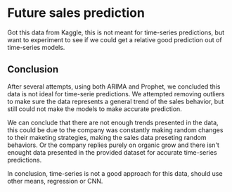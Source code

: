 # Future sales prediction
Got this data from Kaggle, this is not meant for time-series predictions, but want to experiment to see if we could get a relative good prediction out of time-series models.

## Conclusion
After several attempts, using both ARIMA and Prophet, we concluded this data is not ideal for time-serie predictions. We attempted removing outliers to make sure the data represents a general trend of the sales behavior, but still could not make the models to make accurate prediction. 

We can conclude that there are not enough trends presented in the data, this could be due to the company was constantly making random changes to their maketing strategies, making the sales data preseting random behaviors. Or the company replies purely on organic grow and there isn't enought data presented in the provided dataset for accurate time-series predictions.

In conclusion, time-series is not a good approach for this data, should use other means, regression or CNN.
